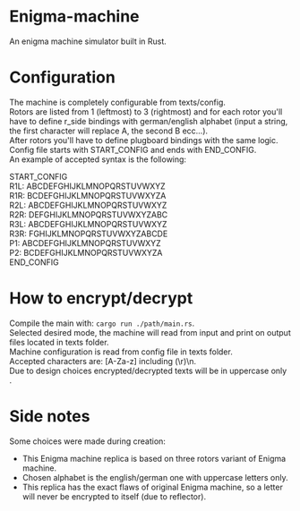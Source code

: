 # Enigma-machine
An enigma machine simulator built in Rust.

# Configuration
The machine is completely configurable from texts/config.<br>
Rotors are listed from 1 (leftmost) to 3 (rightmost) and for each rotor you'll have to define r_side bindings with german/english alphabet (input a string, the first character will replace A, the second B ecc...).<br>
After rotors you'll have to define plugboard bindings with the same logic.<br>
Config file starts with START_CONFIG and ends with END_CONFIG.<br>
An example of accepted syntax is the following:<br>

START_CONFIG<br>
R1L: ABCDEFGHIJKLMNOPQRSTUVWXYZ<br>
R1R: BCDEFGHIJKLMNOPQRSTUVWXYZA<br>
R2L: ABCDEFGHIJKLMNOPQRSTUVWXYZ<br>
R2R: DEFGHIJKLMNOPQRSTUVWXYZABC<br>
R3L: ABCDEFGHIJKLMNOPQRSTUVWXYZ<br>
R3R: FGHIJKLMNOPQRSTUVWXYZABCDE<br>
P1: ABCDEFGHIJKLMNOPQRSTUVWXYZ<br>
P2: BCDEFGHIJKLMNOPQRSTUVWXYZA<br>
END_CONFIG<br>

# How to encrypt/decrypt
Compile the main with: `cargo run ./path/main.rs`.<br>
Selected desired mode, the machine will read from input and print on output files located in texts folder.<br>
Machine configuration is read from config file in texts folder.<br>
Accepted characters are: [A-Za-z] including (\r)\n.<br>
Due to design choices encrypted/decrypted texts will be in uppercase only<br>.

# Side notes
Some choices were made during creation:
- This Enigma machine replica is based on three rotors variant of Enigma machine.
- Chosen alphabet is the english/german one with uppercase letters only.
- This replica has the exact flaws of original Enigma machine, so a letter will never be encrypted to itself (due to reflector).